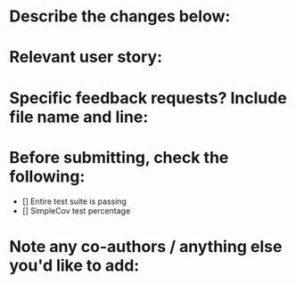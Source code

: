 # Describe the changes below:

# Relevant user story:

# Specific feedback requests? Include file name and line:

# Before submitting, check the following:
- [] Entire test suite is passing
- [] SimpleCov test percentage

# Note any co-authors / anything else you'd like to add: